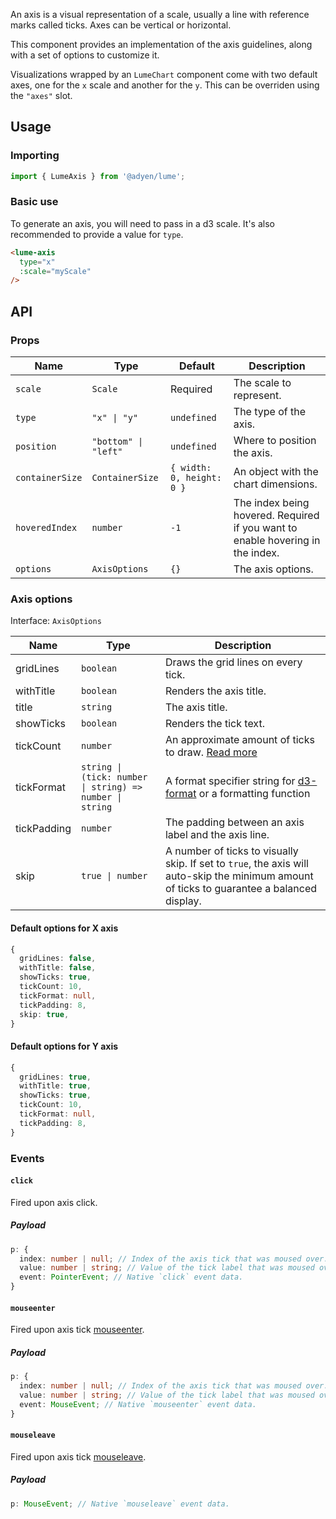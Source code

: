 An axis is a visual representation of a scale, usually a line with reference marks called ticks. Axes can be vertical or horizontal.

This component provides an implementation of the axis guidelines, along with a set of options to customize it.

Visualizations wrapped by an `LumeChart` component come with two default axes, one for the `x` scale and another for the `y`. This can be overriden using the `"axes"` slot.

## Usage

### Importing

```ts
import { LumeAxis } from '@adyen/lume';
```

### Basic use

To generate an axis, you will need to pass in a d3 scale. It's also recommended to provide a value for `type`.

```html
<lume-axis
  type="x"
  :scale="myScale"
/>
```

## API

### Props

| Name            | Type                 | Default                   | Description                                                                    |
| --------------- | -------------------- | ------------------------- | ------------------------------------------------------------------------------ |
| `scale`         | `Scale`              | Required                  | The scale to represent.                                                        |
| `type`          | `"x" \| "y"`         | `undefined`               | The type of the axis.                                                          |
| `position`      | `"bottom" \| "left"` | `undefined`               | Where to position the axis.                                                    |
| `containerSize` | `ContainerSize`      | `{ width: 0, height: 0 }` | An object with the chart dimensions.                                           |
| `hoveredIndex`  | `number`             | `-1`                      | The index being hovered. Required if you want to enable hovering in the index. |
| `options`       | `AxisOptions`        | `{}`                      | The axis options.                                                              |

### Axis options

Interface: `AxisOptions`

| Name        | Type                                                     | Description                                                                                                                                |
| ----------- | -------------------------------------------------------- | ------------------------------------------------------------------------------------------------------------------------------------------ |
| gridLines   | `boolean`                                                | Draws the grid lines on every tick.                                                                                                        |
| withTitle   | `boolean`                                                | Renders the axis title.                                                                                                                    |
| title       | `string`                                                 | The axis title.                                                                                                                            |
| showTicks   | `boolean`                                                | Renders the tick text.                                                                                                                     |
| tickCount   | `number`                                                 | An approximate amount of ticks to draw. [Read more](https://github.com/d3/d3-array#ticks)                                                  |
| tickFormat  | `string \| (tick: number \| string) => number \| string` | A format specifier string for [d3-format](https://github.com/d3/d3-format) or a formatting function                                        |
| tickPadding | `number`                                                 | The padding between an axis label and the axis line.                                                                                       |
| skip        | `true \| number`                                         | A number of ticks to visually skip. If set to `true`, the axis will auto-skip the minimum amount of ticks to guarantee a balanced display. |

#### Default options for X axis

```ts
{
  gridLines: false,
  withTitle: false,
  showTicks: true,
  tickCount: 10,
  tickFormat: null,
  tickPadding: 8,
  skip: true,
}
```

#### Default options for Y axis

```ts
{
  gridLines: true,
  withTitle: true,
  showTicks: true,
  tickCount: 10,
  tickFormat: null,
  tickPadding: 8,
}
```

### Events

#### `click`

Fired upon axis click.

##### Payload

```ts
p: {
  index: number | null; // Index of the axis tick that was moused over.
  value: number | string; // Value of the tick label that was moused over.
  event: PointerEvent; // Native `click` event data.
}
```

#### `mouseenter`

Fired upon axis tick [mouseenter](https://developer.mozilla.org/en-US/docs/Web/API/Element/mouseenter_event).

##### Payload

```ts
p: {
  index: number | null; // Index of the axis tick that was moused over.
  value: number | string; // Value of the tick label that was moused over.
  event: MouseEvent; // Native `mouseenter` event data.
}
```

#### `mouseleave`

Fired upon axis tick [mouseleave](https://developer.mozilla.org/en-US/docs/Web/API/Element/mouseleave_event).

##### Payload

```ts
p: MouseEvent; // Native `mouseleave` event data.
```
